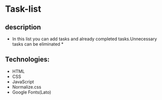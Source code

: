 # Task-list

## description 
* In this list you can add tasks and already completed tasks.Unnecessary tasks can be eliminated *

## Technologies:
- HTML
- CSS
- JavaScript
- Normalize.css
- Google Fonts(Lato)
